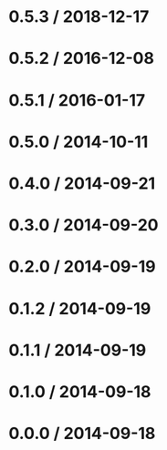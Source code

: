 0.5.3 / 2018-12-17
==================


0.5.2 / 2016-12-08
==================


0.5.1 / 2016-01-17
==================


0.5.0 / 2014-10-11
==================


0.4.0 / 2014-09-21
==================


0.3.0 / 2014-09-20
==================


0.2.0 / 2014-09-19
==================


0.1.2 / 2014-09-19
==================


0.1.1 / 2014-09-19
==================


0.1.0 / 2014-09-18
==================


0.0.0 / 2014-09-18
==================

